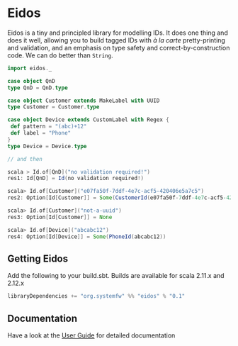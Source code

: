 # Eidos
Eidos is a tiny and principled library for modelling IDs.
It does one thing and does it well, allowing you to build tagged IDs
with _à la carte_ pretty-printing and validation, and an emphasis on
type safety and correct-by-construction code.  We can do better than
`String`.

```scala
import eidos._

case object QnD
type QnD = QnD.type

case object Customer extends MakeLabel with UUID
type Customer = Customer.type

case object Device extends CustomLabel with Regex {
 def pattern = "(abc)+12"
 def label = "Phone"
}
type Device = Device.type

// and then

scala > Id.of[QnD]("no validation required!")
res1: Id[QnD] = Id(no validation required!)

scala> Id.of[Customer]("e07fa50f-7ddf-4e7c-acf5-420406e5a7c5")
res2: Option[Id[Customer]] = Some(CustomerId(e07fa50f-7ddf-4e7c-acf5-420406e5a7c5))

scala> Id.of[Customer]("not-a-uuid")
res3: Option[Id[Customer]] = None

scala> Id.of[Device]("abcabc12")
res4: Option[Id[Device]] = Some(PhoneId(abcabc12))
```
## Getting Eidos

Add the following to your build.sbt. Builds are available for scala
2.11.x and 2.12.x

``` scala
libraryDependencies += "org.systemfw" %% "eidos" % "0.1"
```

## Documentation
Have a look at the [User Guide](docs/guide.md) for detailed
documentation

